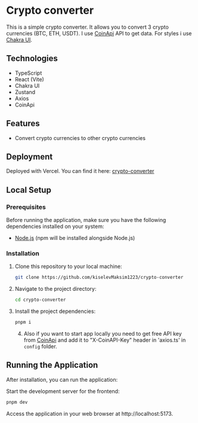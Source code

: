 # Crypto converter

This is a simple crypto converter. It allows you to convert 3 crypto currencies (BTC, ETH, USDT). I use [CoinApi](https://www.coinapi.io//) API to get data. For styles i use [Chakra UI](https://chakra-ui.com/).

## Technologies

- TypeScript
- React (Vite)
- Chakra UI
- Zustand
- Axios
- CoinApi

## Features

- Convert crypto currencies to other crypto currencies

## Deployment

Deployed with Vercel.
You can find it here: [crypto-converter](https://crypto-converter-rho.vercel.app/)

## Local Setup

### Prerequisites

Before running the application, make sure you have the following dependencies installed on your system:

- [Node.js](https://nodejs.org/) (npm will be installed alongside Node.js)

### Installation

1. Clone this repository to your local machine:

   ```bash
   git clone https://github.com/kiselevMaksim1223/crypto-converter

   ```

2. Navigate to the project directory:

   ```bash
   cd crypto-converter

   ```

3. Install the project dependencies:

   ```bash
   pnpm i

   ```

   4. Also if you want to start app locally you need to get free API key from [CoinApi](https://www.coinapi.io/) and add it to "X-CoinAPI-Key" header in 'axios.ts' in `config` folder.

## Running the Application

After installation, you can run the application:

Start the development server for the frontend:

```bash
pnpm dev

```

Access the application in your web browser at http://localhost:5173.
